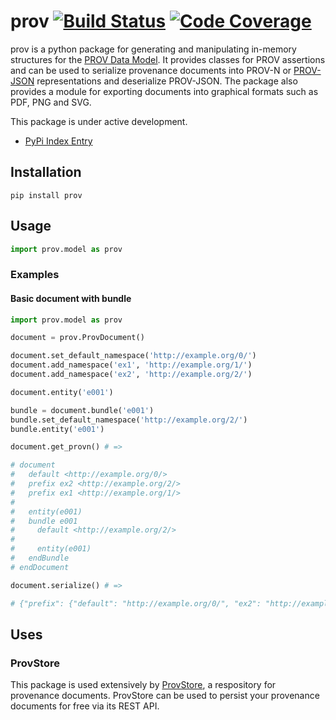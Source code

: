 # prov [![Build Status](https://travis-ci.org/trungdong/prov.svg)](https://travis-ci.org/trungdong/prov) [![Code Coverage](https://coveralls.io/repos/trungdong/prov/badge.png?branch=master)](https://coveralls.io/r/trungdong/prov?branch=master)

prov is a python package for generating and manipulating in-memory structures for the
[PROV Data Model](http://www.w3.org/TR/prov-dm/). It provides classes for PROV assertions
and can be used to serialize provenance documents into PROV-N or
[PROV-JSON](http://www.w3.org/Submission/prov-json/) representations and deserialize
PROV-JSON. The package also provides a module for exporting documents into graphical
formats such as PDF, PNG and SVG.

This package is under active development.

- [PyPi Index Entry](https://pypi.python.org/pypi/provpy)


## Installation
```
pip install prov
```

## Usage

```python
import prov.model as prov
```

### Examples

#### Basic document with bundle

```python
import prov.model as prov

document = prov.ProvDocument()

document.set_default_namespace('http://example.org/0/')
document.add_namespace('ex1', 'http://example.org/1/')
document.add_namespace('ex2', 'http://example.org/2/')

document.entity('e001')

bundle = document.bundle('e001')
bundle.set_default_namespace('http://example.org/2/')
bundle.entity('e001')

document.get_provn() # =>

# document
#   default <http://example.org/0/>
#   prefix ex2 <http://example.org/2/>
#   prefix ex1 <http://example.org/1/>
#   
#   entity(e001)
#   bundle e001
#     default <http://example.org/2/>
#     
#     entity(e001)
#   endBundle
# endDocument

document.serialize() # =>

# {"prefix": {"default": "http://example.org/0/", "ex2": "http://example.org/2/", "ex1": "http://example.org/1/"}, "bundle": {"e001": {"prefix": {"default": "http://example.org/2/"}, "entity": {"e001": {}}}}, "entity": {"e001": {}}}

```

## Uses

### ProvStore

This package is used extensively by [ProvStore](https://provenance.ecs.soton.ac.uk/store/),
a respository for provenance documents. ProvStore can be used to persist your provenance documents
for free via its REST API.